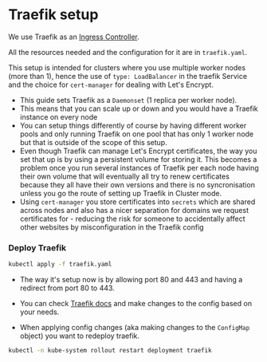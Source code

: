 # Traefik setup

We use Traefik as an [Ingress Controller](https://kubernetes.io/docs/concepts/services-networking/ingress-controllers/).

All the resources needed and the configuration for it are in `traefik.yaml`.

This setup is intended for clusters where you use multiple worker nodes (more than 1), hence the use of `type: LoadBalancer` in the traefik Service and the choice for `cert-manager` for dealing with Let's Encrypt.

- This guide sets Traefik as a `Daemonset` (1 replica per worker node).
- This means that you can scale up or down and you would have a Traefik instance on every node
- You can setup things differently of course by having different worker pools and only running Traefik on one pool that has only 1 worker node but that is outside of the scope of this setup.
- Even though Traefik can manage Let's Encrypt certificates, the way you set that up is by using a persistent volume for storing it. This becomes a problem once you run several instances of Traefik per each node having their own volume that will eventually all try to renew certificates because they all have their own versions and there is no syncronisation unless you go the route of setting up Traefik in Cluster mode.
- Using `cert-manager` you store certificates into `secrets` which are shared across nodes and also has a nicer separation for domains we request certificates for - reducing the risk for someone to accidentally affect other websites by misconfiguration in the Traefik config

### Deploy Traefik

```bash
kubectl apply -f traefik.yaml
```

- The way it's setup now is by allowing port 80 and 443 and having a redirect from port 80 to 443.

- You can check [Traefik docs](https://docs.traefik.io/) and make changes to the config based on your needs.

- When applying config changes (aka making changes to the `ConfigMap` object) you want to redeploy traefik.

```bash
kubectl -n kube-system rollout restart deployment traefik
```
